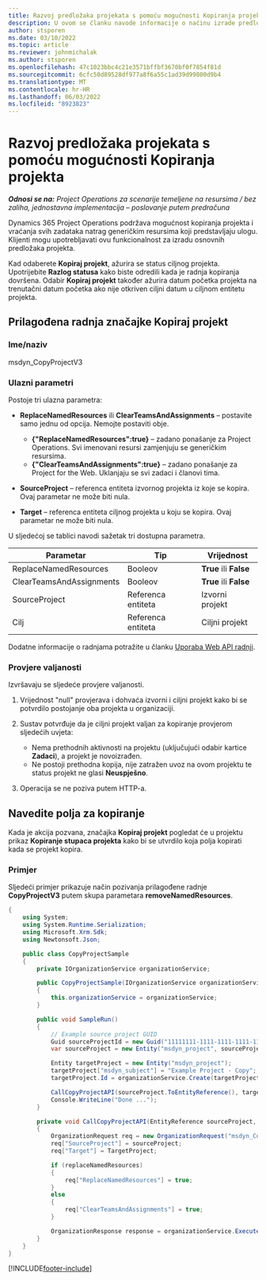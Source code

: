 ```yaml
---
title: Razvoj predložaka projekata s pomoću mogućnosti Kopiranja projekta
description: U ovom se članku navode informacije o načinu izrade predložaka projekta putem prilagođene radnje Kopiraj projekt.
author: stsporen
ms.date: 03/10/2022
ms.topic: article
ms.reviewer: johnmichalak
ms.author: stsporen
ms.openlocfilehash: 47c1023bbc4c21e3571bffbf3670bf0f7854f81d
ms.sourcegitcommit: 6cfc50d89528df977a8f6a55c1ad39d99800d9b4
ms.translationtype: MT
ms.contentlocale: hr-HR
ms.lasthandoff: 06/03/2022
ms.locfileid: "8923823"
---
```

# <a name="develop-project-templates-with-copy-project"></a>Razvoj predložaka projekata s pomoću mogućnosti Kopiranja projekta

_**Odnosi se na:** Project Operations za scenarije temeljene na resursima / bez zaliha, jednostavna implementacija – poslovanje putem predračuna_

Dynamics 365 Project Operations podržava mogućnost kopiranja projekta i vraćanja svih zadataka natrag generičkim resursima koji predstavljaju ulogu. Klijenti mogu upotrebljavati ovu funkcionalnost za izradu osnovnih predložaka projekta.

Kad odaberete **Kopiraj projekt**, ažurira se status ciljnog projekta. Upotrijebite **Razlog statusa** kako biste odredili kada je radnja kopiranja dovršena. Odabir **Kopiraj projekt** također ažurira datum početka projekta na trenutačni datum početka ako nije otkriven ciljni datum u ciljnom entitetu projekta.

## <a name="copy-project-custom-action"></a>Prilagođena radnja značajke Kopiraj projekt

### <a name="name"></a>Ime/naziv 

msdyn\_CopyProjectV3

### <a name="input-parameters"></a>Ulazni parametri

Postoje tri ulazna parametra:

- **ReplaceNamedResources** ili **ClearTeamsAndAssignments** – postavite samo jednu od opcija. Nemojte postaviti obje.

    - **\{"ReplaceNamedResources":true\}** – zadano ponašanje za Project Operations. Svi imenovani resursi zamjenjuju se generičkim resursima.
    - **\{"ClearTeamsAndAssignments":true\}** – zadano ponašanje za Project for the Web. Uklanjaju se svi zadaci i članovi tima.

- **SourceProject** – referenca entiteta izvornog projekta iz koje se kopira. Ovaj parametar ne može biti nula.
- **Target** – referenca entiteta ciljnog projekta u koju se kopira. Ovaj parametar ne može biti nula.

U sljedećoj se tablici navodi sažetak tri dostupna parametra.

| Parametar                | Tip             | Vrijednost                 |
|--------------------------|------------------|-----------------------|
| ReplaceNamedResources    | Booleov          | **True** ili **False** |
| ClearTeamsAndAssignments | Booleov          | **True** ili **False** |
| SourceProject            | Referenca entiteta | Izvorni projekt    |
| Cilj                   | Referenca entiteta | Ciljni projekt    |

Dodatne informacije o radnjama potražite u članku [Uporaba Web API radnji](/powerapps/developer/common-data-service/webapi/use-web-api-actions).

### <a name="validations"></a>Provjere valjanosti

Izvršavaju se sljedeće provjere valjanosti.

1. Vrijednost "null" provjerava i dohvaća izvorni i ciljni projekt kako bi se potvrdilo postojanje oba projekta u organizaciji.
2. Sustav potvrđuje da je ciljni projekt valjan za kopiranje provjerom sljedećih uvjeta:

    - Nema prethodnih aktivnosti na projektu (uključujući odabir kartice **Zadaci**), a projekt je novoizrađen.
    - Ne postoji prethodna kopija, nije zatražen uvoz na ovom projektu te status projekt ne glasi **Neuspješno**.

3. Operacija se ne poziva putem HTTP-a.

## <a name="specify-fields-to-copy"></a>Navedite polja za kopiranje

Kada je akcija pozvana, značajka **Kopiraj projekt** pogledat će u projektu prikaz **Kopiranje stupaca projekta** kako bi se utvrdilo koja polja kopirati kada se projekt kopira.

### <a name="example"></a>Primjer

Sljedeći primjer prikazuje način pozivanja prilagođene radnje **CopyProjectV3** putem skupa parametara **removeNamedResources**.

```C#
{
    using System;
    using System.Runtime.Serialization;
    using Microsoft.Xrm.Sdk;
    using Newtonsoft.Json;

    public class CopyProjectSample
    {
        private IOrganizationService organizationService;

        public CopyProjectSample(IOrganizationService organizationService)
        {
            this.organizationService = organizationService;
        }

        public void SampleRun()
        {
            // Example source project GUID
            Guid sourceProjectId = new Guid("11111111-1111-1111-1111-111111111111");
            var sourceProject = new Entity("msdyn_project", sourceProjectId);

            Entity targetProject = new Entity("msdyn_project");
            targetProject["msdyn_subject"] = "Example Project - Copy";
            targetProject.Id = organizationService.Create(targetProject);

            CallCopyProjectAPI(sourceProject.ToEntityReference(), targetProject.ToEntityReference(), copyOption, true, false);
            Console.WriteLine("Done ...");
        }

        private void CallCopyProjectAPI(EntityReference sourceProject, EntityReference TargetProject, bool replaceNamedResources = true, bool clearTeamsAndAssignments = false)
        {
            OrganizationRequest req = new OrganizationRequest("msdyn_CopyProjectV3");
            req["SourceProject"] = sourceProject;
            req["Target"] = TargetProject;

            if (replaceNamedResources)
            {
                req["ReplaceNamedResources"] = true;
            }
            else
            {
                req["ClearTeamsAndAssignments"] = true;
            }

            OrganizationResponse response = organizationService.Execute(req);
        }
    }
}
```

[!INCLUDE[footer-include](../includes/footer-banner.md)]
